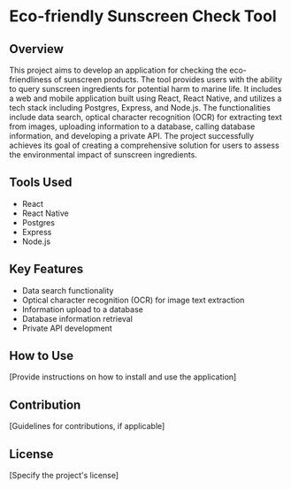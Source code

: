 # Eco-friendly Sunscreen Check Tool

## Overview

This project aims to develop an application for checking the eco-friendliness of sunscreen products. The tool provides users with the ability to query sunscreen ingredients for potential harm to marine life. It includes a web and mobile application built using React, React Native, and utilizes a tech stack including Postgres, Express, and Node.js. The functionalities include data search, optical character recognition (OCR) for extracting text from images, uploading information to a database, calling database information, and developing a private API. The project successfully achieves its goal of creating a comprehensive solution for users to assess the environmental impact of sunscreen ingredients.

## Tools Used

- React
- React Native
- Postgres
- Express
- Node.js

## Key Features

- Data search functionality
- Optical character recognition (OCR) for image text extraction
- Information upload to a database
- Database information retrieval
- Private API development

## How to Use

[Provide instructions on how to install and use the application]

## Contribution

[Guidelines for contributions, if applicable]

## License

[Specify the project's license]
